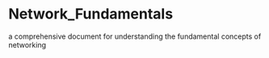 # Network_Fundamentals
a comprehensive document for understanding the fundamental concepts of networking
